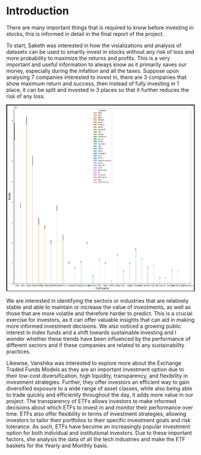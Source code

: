 # Introduction

There are many important things that is required to know before investing in stocks, this is informed in detail in the final report of the project. 

To start, Saketh was interested in how the visializations and analysis of datasets can be used to smartly invest in stocks without any risk of loss and more probability to maximize the returns and profits. This is a very important and useful information to always know as it primarily saves our money, especially during the infaltion and all the taxes. Suppose upon analysing 7 companies interested to invest in, there are 3 companies that show maximum return and success, then instead of fully investing in 1 place, it can be split and invested in 3 places so that it further reduces the risk of any loss.   

![This was how Saketh was able to conclude that Apple, Tesla and Amazon are the best companies to invest in](images/analysis2.png)

We are interested in identifying the sectors or industries that are relatively stable and able to maintain or increase the value of investments, as well as those that are more volatile and therefore harder to predict. This is a crucial exercise for investors, as it can offer valuable insights that can aid in making more informed investment decisions.
We also noticed a growing public interest in index funds and a shift towards sustainable investing and I wonder whether these trends have been influenced by the performance of different sectors and if these companies are related to any sustainability practices.

Likewise, Vanshika was interested to explore more about the Exchange Traded Funds  Models as they are an important investment option due to their low-cost diversification, high liquidity, transparency, and flexibility in investment strategies. Further, they offer investors an efficient way to gain diversified exposure to a wide range of asset classes, while also being able to trade quickly and efficiently throughout the day, it adds more value in our project. The transparency of ETFs allows investors to make informed decisions about which ETFs to invest in and monitor their performance over time. ETFs also offer flexibility in terms of investment strategies, allowing investors to tailor their portfolios to their specific investment goals and risk tolerance. As such, ETFs have become an increasingly popular investment option for both individual and institutional investors. Due to these important factors, she analysis the data of all the tech industries and make the ETF baskets for the Yearly and Monthly basis.